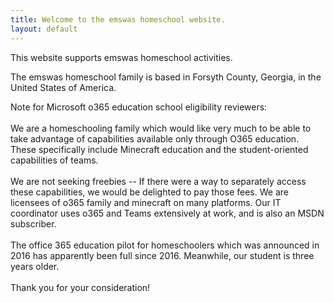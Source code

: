 ```yaml
---
title: Welcome to the emswas homeschool website.
layout: default
---
```


<p>
This website supports emswas homeschool activities.
</p>
<p>
The emswas homeschool family is based in Forsyth County, Georgia, in the United States of America.
</p>
  <p>
    Note for Microsoft o365 education school eligibility reviewers:
    <br/><br/>
  We are a homeschooling family which would like very much to be able to take advantage of capabilities available only through O365 education.
  These specifically include Minecraft education and the student-oriented capabilities of teams.
    <br/><br/>
    We are not seeking freebies -- If there were a way to separately access these capabilities, we would be delighted to pay those fees.
    We are licensees of o365 family and minecraft on many platforms.  Our IT coordinator uses o365 and Teams extensively at work, and is also an MSDN subscriber.
    <br/><br/>
    The office 365 education pilot for homeschoolers which was announced in 2016 has apparently been full since 2016.  Meanwhile, our student is three years older.
    <br/><br/>
    Thank you for your consideration!
  </p>
